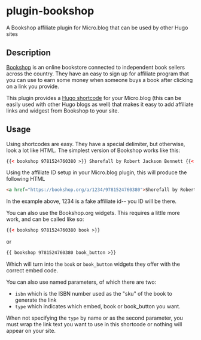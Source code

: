 # plugin-bookshop
A Bookshop affiliate plugin for Micro.blog that can be used by other Hugo sites

## Description
[Bookshop](https://bookshop.org) is an online bookstore connected to independent book sellers across the country. They have an easy to sign up for affiliate program that you can use to earn some money when someone buys a book after clicking on a link you provide.

This plugin provides a [Hugo shortcode](https://gohugo.io/content-management/shortcodes/) for your Micro.blog (this can be easily used with other Hugo blogs as well) that makes it easy to add affiliate links and widgest from Bookshop to your site.

## Usage

Using shortcodes are easy. They have a special delimiter, but otherwise, look a lot like HTML. The simplest version of Bookshop works like this:

```html
{{< bookshop 9781524760380 >}} Shorefall by Robert Jackson Bennett {{< /bookshop >}}
```

Using the affiliate ID setup in your Micro.blog plugin, this will produce the following HTML

```html
<a href="https://bookshop.org/a/1234/9781524760380">Shorefall by Robert Jackson Bennett</a>
```

In the example above, 1234 is a fake affiliate id-- you ID will be there.

You can also use the Bookshop.org widgets. This requires a little more work, and can be called like so:

```html
{{< bookshop 9781524760380 book >}} 
```

or

```html
{{ bookshop 9781524760380 book_button >}} 
```

Which will turn into the `book` or `book_button` widgets they offer with the correct embed code. 

You can also use named parameters, of which there are two:

- `isbn` which is the ISBN number used as the "sku" of the book to generate the link
- `type` which indicates which embed, book or book_button you want.

When not specifying the `type` by name or as the second parameter, you must wrap the link text you want to use in this shortcode or nothing will appear on your site.
